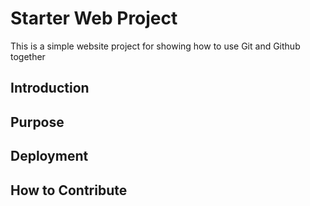 # Starter Web Project

This is a simple website project for showing how to use Git and Github together

##  Introduction

## Purpose

## Deployment

## How to Contribute